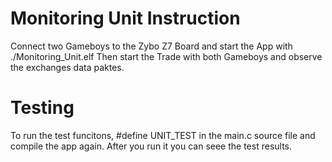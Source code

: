 # Monitoring Unit Instruction
Connect two Gameboys to the Zybo Z7 Board and start the App with
./Monitoring_Unit.elf
Then start the Trade with both Gameboys and observe the exchanges data paktes.

# Testing
To run the test funcitons,
 #define UNIT_TEST
 in the main.c source file and compile the app again.
 After you run it you can seee the test results.

